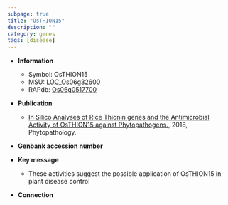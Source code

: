 ```yaml
---
subpage: true
title: "OsTHION15"
description: ""
category: genes
tags: [disease]
---
```


* **Information**  
    + Symbol: OsTHION15  
    + MSU: [LOC_Os06g32600](http://rice.plantbiology.msu.edu/cgi-bin/ORF_infopage.cgi?orf=LOC_Os06g32600)  
    + RAPdb: [Os06g0517700](http://rapdb.dna.affrc.go.jp/viewer/gbrowse_details/irgsp1?name=Os06g0517700)  

* **Publication**  
    + [In Silico Analyses of Rice Thionin genes and the Antimicrobial Activity of OsTHION15 against Phytopathogens.](http://www.ncbi.nlm.nih.gov/pubmed?term=In+Silico+Analyses+of+Rice+Thionin+genes+and+the+Antimicrobial+Activity+of+OsTHION15+against+Phytopathogens.%5BTitle%5D), 2018, Phytopathology.

* **Genbank accession number**  

* **Key message**  
    + These activities suggest the possible application of OsTHION15 in plant disease control

* **Connection**  



